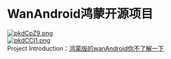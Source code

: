 # WanAndroid鸿蒙开源项目
[![pkdCpZ9.png](https://s21.ax1x.com/2024/06/13/pkdCpZ9.png)](https://imgse.com/i/pkdCpZ9)</br>
[![pkdCCI1.png](https://s21.ax1x.com/2024/06/13/pkdCCI1.png)](https://imgse.com/i/pkdCCI1)</br>
Project Introduction：[鸿蒙版的wanAndroid你不了解一下](https://blog.csdn.net/sinat_41268473/article/details/139662798?spm=1001.2014.3001.5501)